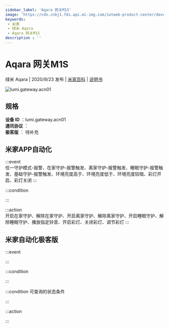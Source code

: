 ```yaml
---
sidebar_label: 'Aqara 网关M1S'
image: 'https://cdn.cnbj1.fds.api.mi-img.com/iotweb-product-center/developer_1577783355141wfDZhYmL.png?GalaxyAccessKeyId=AKVGLQWBOVIRQ3XLEW&amp;Expires=9223372036854775807&amp;Signature=Q9D5kJuUiNOhK4jPrfEmMfNJlxA='
keywords: 
 - 米家
 - 绿米 Aqara
 - Aqara 网关M1S
description : ''
---
```

# Aqara 网关M1S

绿米 Aqara | 2020/9/23 发布 | [米家百科](https://home.mi.com/webapp/content/baike/product/index.html?model=lumi.gateway.acn01) | [说明书](https://home.mi.com/views/introduction.html?model=lumi.gateway.acn01&region=cn)

![lumi.gateway.acn01](https://cdn.cnbj1.fds.api.mi-img.com/iotweb-product-center/developer_1577783355141wfDZhYmL.png?GalaxyAccessKeyId=AKVGLQWBOVIRQ3XLEW&amp;Expires=9223372036854775807&amp;Signature=Q9D5kJuUiNOhK4jPrfEmMfNJlxA=)

## 规格  
> 
**设备 ID** ：lumi.gateway.acn01  
**通讯协议** ：  
**极客版**  ： 待补充 


## 米家APP自动化  

:::event  
任一守护模式-报警、在家守护-报警触发、离家守护-报警触发、睡眠守护-报警触发、基础守护-报警触发、环境亮度高于、环境亮度低于、环境亮度较暗、彩灯开启、彩灯关闭
:::

:::condition  

:::

:::action   
开启在家守护、解除在家守护、开启离家守护、解除离家守护、开启睡眠守护、解除睡眠守护、播放指定铃音、开启彩灯、关闭彩灯、调节彩灯
:::

## 米家自动化极客版  

:::event  

:::

:::condition  

:::

:::condition 可查询的状态条件  

:::

:::action  

:::

        
